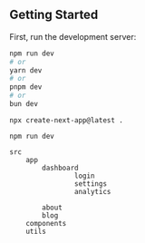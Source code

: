 ## Getting Started

First, run the development server:

```bash
npm run dev
# or
yarn dev
# or
pnpm dev
# or
bun dev
```

`npx create-next-app@latest .`

`npm run dev`


```
src
    app
        dashboard
                login
                settings
                analytics

        about
        blog
    components
    utils

```